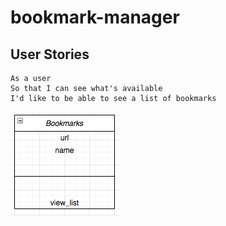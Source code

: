 # bookmark-manager

**User Stories**
---

```
As a user
So that I can see what's available
I'd like to be able to see a list of bookmarks

```
![User story 1](screenshots/US_1.png)
